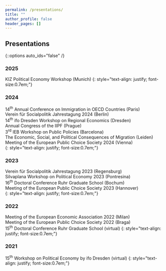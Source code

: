 ```yaml
---
permalink: /presentations/
title: ""
author_profile: false
header_pages: []
---
```

## Presentations
{::options auto_ids="false" /}


### 2025
KIZ Political Economy Workshop (Munich)
{: style="text-align: justify; font-size:0.7em;"}

### 2024
14<sup>th</sup> Annual Conference on Immigration in OECD Countries (Paris)  
Verein für Socialpolitik Jahrestagung 2024 (Berlin)  
14<sup>th</sup> ifo Dresden Workshop on Regional Economics (Dresden)  
Annual Congress of the IIPF (Prague)  
3<sup>rd</sup> IEB Workshop on Public Policies (Barcelona)  
The Economic, Social, and Political Consequences of Migration (Leiden)   
Meeting of the European Public Choice Society 2024 (Vienna)    
{: style="text-align: justify; font-size:0.7em;"}

### 2023
Verein für Socialpolitik Jahrestagung 2023 (Regensburg)  
Silvaplana Workshop on Political Economy 2023 (Pontresina)  
16<sup>th</sup> Doctoral Conference Ruhr Graduate School (Bochum)  
Meeting of the European Public Choice Society 2023 (Hannover)  
{: style="text-align: justify; font-size:0.7em;"}

### 2022
Meeting of the European Economic Association 2022 (Milan)  
Meeting of the European Public Choice Society 2022 (Braga)  
15<sup>th</sup> Doctoral Conference Ruhr Graduate School (virtual)
{: style="text-align: justify; font-size:0.7em;"}

### 2021
15<sup>th</sup> Workshop on Political Economy by ifo Dresden (virtual)
{: style="text-align: justify; font-size:0.7em;"}
